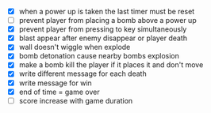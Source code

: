 +   [x] when a power up is taken the last timer must be reset
+   [ ] prevent player from placing a bomb above a power up
+   [x] prevent player from pressing to key simultaneously
+   [x] blast appear after enemy disappear or player death
+   [x] wall doesn't wiggle when explode
+   [x] bomb detonation cause nearby bombs explosion
+   [x] make a bomb kill the player if it places it and don't move
+   [x] write different message for each death
+   [x] write message for win
+   [x] end of time = game over
+   [ ] score increase with game duration